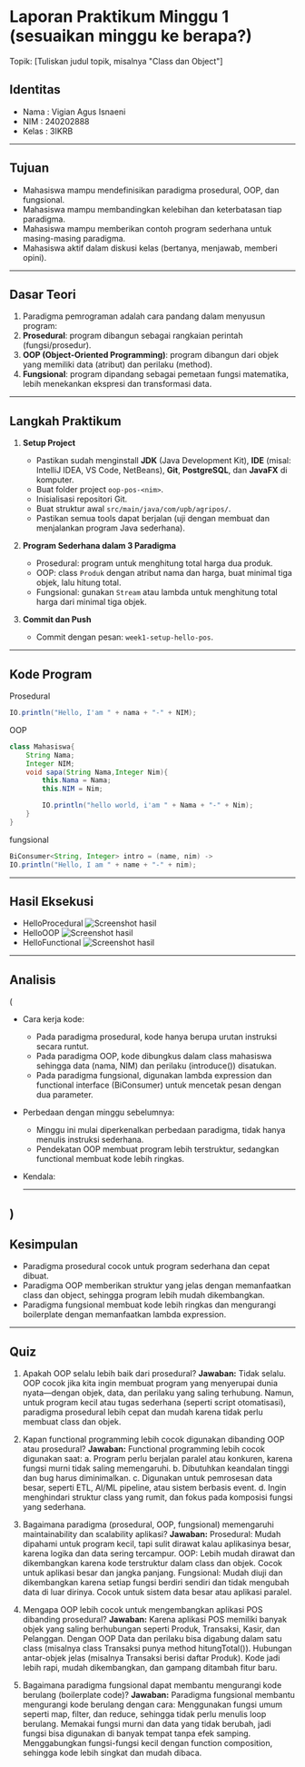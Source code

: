 # Laporan Praktikum Minggu 1 (sesuaikan minggu ke berapa?)
Topik: [Tuliskan judul topik, misalnya "Class dan Object"]

## Identitas
- Nama  : Vigian Agus Isnaeni
- NIM   : 240202888
- Kelas : 3IKRB

---

## Tujuan
- Mahasiswa mampu mendefinisikan paradigma prosedural, OOP, dan fungsional.
- Mahasiswa mampu membandingkan kelebihan dan keterbatasan tiap paradigma.
- Mahasiswa mampu memberikan contoh program sederhana untuk masing-masing paradigma.
- Mahasiswa aktif dalam diskusi kelas (bertanya, menjawab, memberi opini).

---

## Dasar Teori
1. Paradigma pemrograman adalah cara pandang dalam menyusun program:
2. **Prosedural**: program dibangun sebagai rangkaian perintah (fungsi/prosedur).
3. **OOP (Object-Oriented Programming)**: program dibangun dari objek yang memiliki data (atribut) dan perilaku (method).
4. **Fungsional**: program dipandang sebagai pemetaan fungsi matematika, lebih menekankan ekspresi dan transformasi data.

---

## Langkah Praktikum
1. **Setup Project**
    - Pastikan sudah menginstall **JDK** (Java Development Kit), **IDE** (misal: IntelliJ IDEA, VS Code, NetBeans), **Git**, **PostgreSQL**, dan **JavaFX** di komputer.
    - Buat folder project `oop-pos-<nim>`.
    - Inisialisasi repositori Git.
    - Buat struktur awal `src/main/java/com/upb/agripos/`.
    - Pastikan semua tools dapat berjalan (uji dengan membuat dan menjalankan program Java sederhana).

2. **Program Sederhana dalam 3 Paradigma**
    - Prosedural: program untuk menghitung total harga dua produk.
    - OOP: class `Produk` dengan atribut nama dan harga, buat minimal tiga objek, lalu hitung total.
    - Fungsional: gunakan `Stream` atau lambda untuk menghitung total harga dari minimal tiga objek.

3. **Commit dan Push**
    - Commit dengan pesan: `week1-setup-hello-pos`.

---

## Kode Program
Prosedural
```java
IO.println("Hello, I'am " + nama + "-" + NIM);
```

OOP
```java
class Mahasiswa{
    String Nama;
    Integer NIM;
    void sapa(String Nama,Integer Nim){
        this.Nama = Nama;
        this.NIM = Nim;

        IO.println("hello world, i'am " + Nama + "-" + Nim);
    }
}
```
fungsional
```java
BiConsumer<String, Integer> intro = (name, nim) ->
IO.println("Hello, I am " + name + "-" + nim);
```
---

## Hasil Eksekusi
- HelloProcedural
  ![Screenshot hasil](./screenshots/prosedural.png)
- HelloOOP
  ![Screenshot hasil](./screenshots/OOP.png)
- HelloFunctional
  ![Screenshot hasil](./screenshots/fungsional.png)
---

## Analisis
(
- Cara kerja kode:
    - Pada paradigma prosedural, kode hanya berupa urutan instruksi secara runtut.
    - Pada paradigma OOP, kode dibungkus dalam class mahasiswa sehingga data (nama, NIM) dan perilaku (introduce()) disatukan.
    - Pada paradigma fungsional, digunakan lambda expression dan functional interface (BiConsumer) untuk mencetak pesan dengan dua parameter.

- Perbedaan dengan minggu sebelumnya:
    - Minggu ini mulai diperkenalkan perbedaan paradigma, tidak hanya menulis instruksi sederhana.
    - Pendekatan OOP membuat program lebih terstruktur, sedangkan functional membuat kode lebih ringkas.
- Kendala:
     -  - -
)
---

## Kesimpulan
- Paradigma prosedural cocok untuk program sederhana dan cepat dibuat.
- Paradigma OOP memberikan struktur yang jelas dengan memanfaatkan class dan object, sehingga program lebih mudah dikembangkan.
- Paradigma fungsional membuat kode lebih ringkas dan mengurangi boilerplate dengan memanfaatkan lambda expression. 
---

## Quiz
1. Apakah OOP selalu lebih baik dari prosedural?
   **Jawaban:**
Tidak selalu. OOP cocok jika kita ingin membuat program yang menyerupai dunia nyata—dengan objek, data, dan perilaku yang saling terhubung.
Namun, untuk program kecil atau tugas sederhana (seperti script otomatisasi), paradigma prosedural lebih cepat dan mudah karena tidak perlu membuat class dan objek.

2. Kapan functional programming lebih cocok digunakan dibanding OOP atau prosedural?
   **Jawaban:**
Functional programming lebih cocok digunakan saat:
 a. Program perlu berjalan paralel atau konkuren, karena fungsi murni tidak saling memengaruhi. 
 b. Dibutuhkan keandalan tinggi dan bug harus diminimalkan. 
 c. Digunakan untuk pemrosesan data besar, seperti ETL, AI/ML pipeline, atau sistem berbasis event.
 d. Ingin menghindari struktur class yang rumit, dan fokus pada komposisi fungsi yang sederhana.

3. Bagaimana paradigma (prosedural, OOP, fungsional) memengaruhi maintainability dan scalability aplikasi?
   **Jawaban:**
Prosedural: Mudah dipahami untuk program kecil, tapi sulit dirawat kalau aplikasinya besar, karena logika dan data sering tercampur.
OOP: Lebih mudah dirawat dan dikembangkan karena kode terstruktur dalam class dan objek. Cocok untuk aplikasi besar dan jangka panjang.
Fungsional: Mudah diuji dan dikembangkan karena setiap fungsi berdiri sendiri dan tidak mengubah data di luar dirinya. Cocok untuk sistem data besar atau aplikasi paralel.

4. Mengapa OOP lebih cocok untuk mengembangkan aplikasi POS dibanding prosedural?
   **Jawaban:**
Karena aplikasi POS memiliki banyak objek yang saling berhubungan seperti Produk, Transaksi, Kasir, dan Pelanggan.
Dengan OOP Data dan perilaku bisa digabung dalam satu class (misalnya class Transaksi punya method hitungTotal()).
Hubungan antar-objek jelas (misalnya Transaksi berisi daftar Produk).
Kode jadi lebih rapi, mudah dikembangkan, dan gampang ditambah fitur baru.

6. Bagaimana paradigma fungsional dapat membantu mengurangi kode berulang (boilerplate code)?
    **Jawaban:**
Paradigma fungsional membantu mengurangi kode berulang dengan cara:
Menggunakan fungsi umum seperti map, filter, dan reduce, sehingga tidak perlu menulis loop berulang.
Memakai fungsi murni dan data yang tidak berubah, jadi fungsi bisa digunakan di banyak tempat tanpa efek samping.
Menggabungkan fungsi-fungsi kecil dengan function composition, sehingga kode lebih singkat dan mudah dibaca.